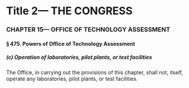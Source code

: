 
# Title 2— THE CONGRESS
### CHAPTER 15— OFFICE OF TECHNOLOGY ASSESSMENT
#### § 475. Powers of Office of Technology Assessment
##### (c) Operation of laboratories, pilot plants, or test facilities

The Office, in carrying out the provisions of this chapter, shall not, itself, operate any laboratories, pilot plants, or test facilities.
